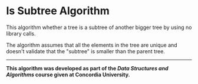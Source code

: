 # Is Subtree Algorithm

This algorithm whether a tree is a subtree of another bigger tree by using no library calls. 

The algorithm assumes that all the elements in the tree are unique and doesn't validate that the "subtree" is smaller than the parent tree.

---

**This algorithm was developed as part of the *Data Structures and Algorithms* course given at Concordia University.**

